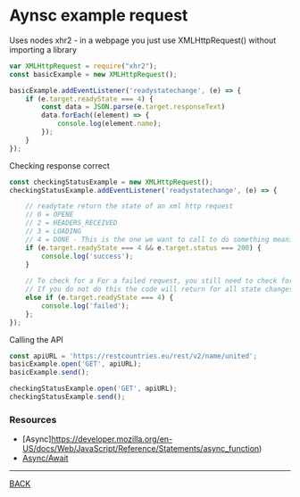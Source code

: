 # Aynsc example request

Uses nodes xhr2 - in a webpage you just use XMLHttpRequest() without importing a library
```javascript
var XMLHttpRequest = require("xhr2");
const basicExample = new XMLHttpRequest();

basicExample.addEventListener('readystatechange', (e) => {
    if (e.target.readyState === 4) {
        const data = JSON.parse(e.target.responseText)
        data.forEach((element) => {
            console.log(element.name);
        });
    }
});
```

Checking response correct

```javascript
const checkingStatusExample = new XMLHttpRequest();
checkingStatusExample.addEventListener('readystatechange', (e) => {

    // readytate return the state of an xml http request
    // 0 = OPENE
    // 2 = HEADERS_RECEIVED
    // 3 = LOADING
    // 4 = DONE	- This is the one we want to call to do something meaningful withthe returned data
    if (e.target.readyState === 4 && e.target.status === 200) {
        console.log('success');
    }
    
    // To check for a For a failed request, you still need to check for 4, minus the staus check
    // If you do not do this the code will return for all state changes, open , loading, header received
    else if (e.target.readyState === 4) {
        console.log('failed');        
    };
});
```

Calling the API

```javascript
const apiURL = 'https://restcountries.eu/rest/v2/name/united';
basicExample.open('GET', apiURL);
basicExample.send();

checkingStatusExample.open('GET', apiURL);
checkingStatusExample.send();
```
### Resources
-   [Async]https://developer.mozilla.org/en-US/docs/Web/JavaScript/Reference/Statements/async_function)  
-   [Async/Await](https://javascript.info/async-await)  
---
[BACK](../README.md)